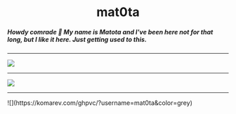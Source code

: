 <h1 align='center'>mat0ta</h1>
<h5 align='left'>Howdy comrade 👋 My name is Matota and I've been here not for that long, but I like it here. Just getting used to this.</h5>

---

![](https://github-readme-stats.vercel.app/api?username=mat0ta&show_icons=true&title_color=FFFFFF&text_color=FFFFFF&bg_color=131313&border_radius=8px&border_color=FFFFFF&icon_color=5865F2)

---

![](https://github-readme-stats.vercel.app/api/top-langs/?username=mat0ta&layout=compact&show_icons=true&&title_color=FFFFFF&text_color=FFFFFF&bg_color=131313&border_radius=8px&border_color=FFFFFF&icon_color=5865F2&card_width=445px)

---

<div></div>![](https://komarev.com/ghpvc/?username=mat0ta&color=grey)
